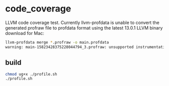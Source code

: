 # code_coverage

LLVM code coverage test. 
Currently llvm-profdata is unable to convert the generated profraw file to profdata format using the latest 13.0.1 LLVM binary download for Mac:

```bash
llvm-profdata merge *.profraw -o main.profdata
warning: main-15823428375228044794_3.profraw: unsupported instrumentation profile format version
```

## build

```bash
chmod ug+x ./profile.sh
./profile.sh
```
